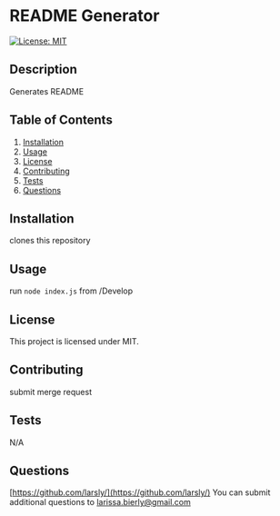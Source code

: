 # README Generator
[![License: MIT](https://img.shields.io/badge/License-MIT-yellow.svg)](https://opensource.org/licenses/MIT)

## Description
Generates README

## Table of Contents
1. [Installation](#installation)
2. [Usage](#usage)
3. [License](#license)
4. [Contributing](#contributing)
5. [Tests](#tests)
6. [Questions](#questions)

## Installation
clones this repository

## Usage
run `node index.js` from /Develop

## License
This project is licensed under MIT.

## Contributing
submit merge request

## Tests
N/A

## Questions
[https://github.com/larsly/](https://github.com/larsly/)
You can submit additional questions to larissa.bierly@gmail.com
